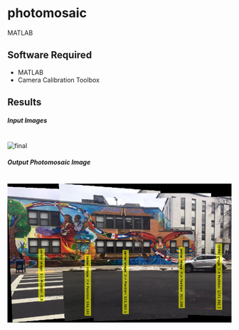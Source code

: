 # photomosaic
MATLAB

## Software Required
* MATLAB
* Camera Calibration Toolbox

## Results

##### Input Images
<br/> <img src="Pictures/Mural/overlapping_mural.png" alt="final" width="600"/> 

##### Output Photomosaic Image
<br/> <img src="Pictures/photomosaic.png" alt="final" width="600"/> 
